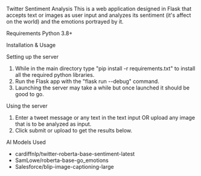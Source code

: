 Twitter Sentiment Analysis
This is a web application designed in Flask that accepts text or images as user input and analyzes its sentiment (it's affect on the world) and the emotions portrayed by it.

Requirements
Python 3.8+

Installation & Usage

Setting up the server
1. While in the main directory type "pip install -r requirements.txt" to install all the required python libraries.
2. Run the Flask app with the "flask run --debug" command.
3. Launching the server may take a while but once launched it should be good to go.

Using the server
1. Enter a tweet message or any text in the text input OR upload any image that is to be analyzed as input.
2. Click submit or upload to get the results below.

AI Models Used
- cardiffnlp/twitter-roberta-base-sentiment-latest
- SamLowe/roberta-base-go_emotions
- Salesforce/blip-image-captioning-large
